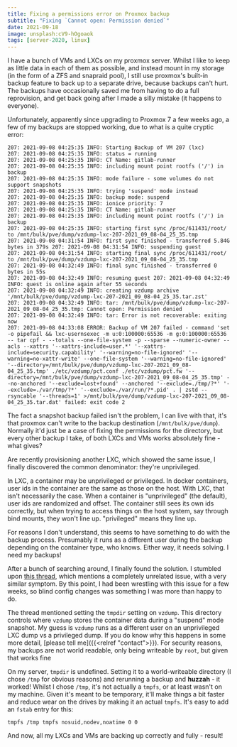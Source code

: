 ```yaml
---
title: Fixing a permissions error on Proxmox backup
subtitle: "Fixing `Cannot open: Permission denied`"
date: 2021-09-18
image: unsplash:cV9-hOgoaok
tags: [server-2020, linux]
---
```


I have a bunch of VMs and LXCs on my proxmox server. Whilst I like to keep as little data in each of them as possible, and instead mount in my storage (in the form of a ZFS and snapraid pool), I still use proxmox's built-in backup feature to back up to a separate drive, because backups can't hurt. The backups have occasionally saved me from having to do a full reprovision, and get back going after I made a silly mistake (it happens to everyone).

Unfortunately, apparently since upgrading to Proxmox 7 a few weeks ago, a few of my backups are stopped working, due to what is a quite cryptic error:

```
207: 2021-09-08 04:25:35 INFO: Starting Backup of VM 207 (lxc)
207: 2021-09-08 04:25:35 INFO: status = running
207: 2021-09-08 04:25:35 INFO: CT Name: gitlab-runner
207: 2021-09-08 04:25:35 INFO: including mount point rootfs ('/') in backup
207: 2021-09-08 04:25:35 INFO: mode failure - some volumes do not support snapshots
207: 2021-09-08 04:25:35 INFO: trying 'suspend' mode instead
207: 2021-09-08 04:25:35 INFO: backup mode: suspend
207: 2021-09-08 04:25:35 INFO: ionice priority: 7
207: 2021-09-08 04:25:35 INFO: CT Name: gitlab-runner
207: 2021-09-08 04:25:35 INFO: including mount point rootfs ('/') in backup
207: 2021-09-08 04:25:35 INFO: starting first sync /proc/611431/root/ to /mnt/bulk/pve/dump/vzdump-lxc-207-2021_09_08-04_25_35.tmp
207: 2021-09-08 04:31:54 INFO: first sync finished - transferred 5.84G bytes in 379s 207: 2021-09-08 04:31:54 INFO: suspending guest
207: 2021-09-08 04:31:54 INFO: starting final sync /proc/611431/root/ to /mnt/bulk/pve/dump/vzdump-lxc-207-2021_09_08-04_25_35.tmp
207: 2021-09-08 04:32:49 INFO: final sync finished - transferred 0 bytes in 55s
207: 2021-09-08 04:32:49 INFO: resuming guest 207: 2021-09-08 04:32:49 INFO: guest is online again after 55 seconds
207: 2021-09-08 04:32:49 INFO: creating vzdump archive '/mnt/bulk/pve/dump/vzdump-lxc-207-2021_09_08-04_25_35.tar.zst'
207: 2021-09-08 04:32:49 INFO: tar: /mnt/bulk/pve/dump/vzdump-lxc-207-2021_09_08-04_25_35.tmp: Cannot open: Permission denied
207: 2021-09-08 04:32:49 INFO: tar: Error is not recoverable: exiting now
207: 2021-09-08 04:33:08 ERROR: Backup of VM 207 failed - command 'set -o pipefail && lxc-usernsexec -m u:0:100000:65536 -m g:0:100000:65536 -- tar cpf - --totals --one-file-system -p --sparse --numeric-owner --acls --xattrs '--xattrs-include=user.*' '--xattrs-include=security.capability' '--warning=no-file-ignored' '--warning=no-xattr-write' --one-file-system '--warning=no-file-ignored' '--directory=/mnt/bulk/pve/dump/vzdump-lxc-207-2021_09_08-04_25_35.tmp' ./etc/vzdump/pct.conf ./etc/vzdump/pct.fw '--directory=/mnt/bulk/pve/dump/vzdump-lxc-207-2021_09_08-04_25_35.tmp' --no-anchored '--exclude=lost+found' --anchored '--exclude=./tmp/?*' '--exclude=./var/tmp/?*' '--exclude=./var/run/?*.pid' . | zstd --rsyncable '--threads=1' >/mnt/bulk/pve/dump/vzdump-lxc-207-2021_09_08-04_25_35.tar.dat' failed: exit code 2
```

The fact a snapshot backup failed isn't the problem, I can live with that, it's that proxmox can't write to the backup destination (`/mnt/bulk/pve/dump`). Normally it'd just be a case of fixing the permissions for the directory, but every other backup I take, of both LXCs and VMs works absolutely fine - what gives?

Are recently provisioning another LXC, which showed the same issue, I finally discovered the common denominator: they're unprivileged.

In LXC, a container may be unprivileged or privileged. In docker containers, user ids in the container are the same as those on the host. With LXC, that isn't necessarily the case. When a container is "unprivileged" (the default), user ids are randomized and offset. The container still sees its own ids correctly, but when trying to access things on the host system, say through bind mounts, they won't line up. "privileged" means they line up.

For reasons I don't understand, this seems to have something to do with the backup process. Presumably it runs as a different user during the backup depending on the container type, who knows. Either way, it needs solving. I need my backups!

After a bunch of searching around, I finally found the solution. I stumbled upon [this thread](https://forum.proxmox.com/threads/lxc-unprivileged-backup-task-failing.48565/1), which mentions a completely unrelated issue, with a very similar symptom. By this point, I had been wrestling with this issue for a few weeks, so blind config changes was something I was more than happy to do.

The thread mentioned setting the `tmpdir` setting on `vzdump`. This directory controls where `vzdump` stores the container data during a "suspend" mode snapshot. My guess is `vzdump` runs as a different user on an unprivileged LXC dump vs a privileged dump. If you do know why this happens in some more detail, [please tell me]({{<relref "contact">}}). For security reasons, my backups are not world readable, only being writeable by `root`, but given that works fine

On my server, `tmpdir` is undefined. Setting it to a world-writeable directory (I chose `/tmp` for obvious reasons) and rerunning a backup and **huzzah** - it worked! Whilst I chose `/tmp`, it's not actually a `tmpfs`, or at least wasn't on my machine. Given it's meant to be temporary, it'll make things a bit faster and reduce wear on the drives by making it an actual `tmpfs`. It's easy to add an `fstab` entry for this:

```
tmpfs /tmp tmpfs nosuid,nodev,noatime 0 0
```

And now, all my LXCs and VMs are backing up correctly and fully - result!

